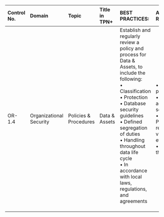 | Control No. | Domain | Topic | Title in TPN+ | BEST PRACTICES: | ADDITIONAL RECOMMENDATIONS: |
| :--- | :--- | :--- | :--- | :--- | :--- |
| OR-1.4 | Organizational Security | Policies & Procedures | Data & Assets | Establish and regularly review a policy and process for Data & Assets, to include the following:<br>• Classification<br>• Protection<br>• Database security guidelines<br>• Defined segregation of duties<br>• Handling throughout data life cycle<br>• In accordance with local laws, regulations, and agreements<br><br> | • Data retention periods<br>• Classification according to data sensitivity <br>• Third-party Service Provider data sharing responsibilities (e.g., via contract clauses, etc.)<br>• Version control of the policy and process |
